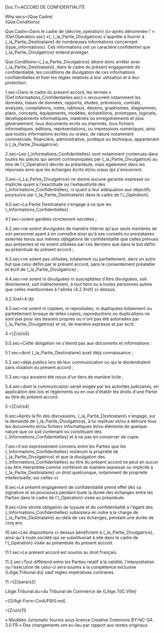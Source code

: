 Doc.Ti=ACCORD DE CONFIDENTIALITE

Why.secs={Que.Cadre}<br>{Que.Conditions}

Que.Cadre=Dans le cadre de {décrire_opération} (ci-après dénommée l' « {Def.Opération.sec} »), {_la_Partie_Divulgatrice} s'apprête à fournir à {_la_Partie_Destinataire} de nombreuses informations concernant {type_informations}. Ces informations ont un caractère confidentiel que {_la_Partie_Divulgatrice} entend protéger.

Que.Conditions={_La_Partie_Divulgatrice} désire donc arrêter avec {_la_Partie_Destinataire}, dans le cadre du présent engagement de confidentialité, les conditions de divulgation de ces informations confidentielles et fixer les règles relatives à leur utilisation et à leur protection.

1.sec=Dans le cadre du présent accord, les termes « {Def.Informations_Confidentielles.sec} » recouvrent notamment les données, bases de données, rapports, études, prévisions, contrats, analyses, compilations, notes, tableaux, dessins, graphismes, diagrammes, plans, concepts, équipements, modèles, échantillons, prototypes, logiciels, développements informatiques, matériels ou enregistrements et plus généralement, tous documents écrits ou imprimés, tous fichiers informatiques, éditions, représentations, ou impressions numériques, ainsi que toutes informations écrites ou orales, de nature notamment commerciale, financière, administrative, juridique ou technique, appartenant à {_la_Partie_Divulgatrice}.

2.sec=Les {_Informations_Confidentielles} sont notamment contenues dans toutes les pièces qui seront communiquées par {_la_Partie_Divulgatrice} au titre de l'{_Opération} décrite au préambule, mais également dans les réponses ainsi que les échanges écrits et/ou oraux qui s'ensuivront.

3.sec={_La_Partie_Divulgatrice} ne donne aucune garantie expresse ou implicite quant à l'exactitude ou l'exhaustivité des {_Informations_Confidentielles}, ni quant à leur adéquation aux objectifs poursuivis par {_la_Partie_Destinataire} dans le cadre de l'{_Opération}.

4.0.sec=La Partie Destinataire s'engage à ce que les {_Informations_Confidentielles} :

4.1.sec=soient gardées strictement secrètes ;

4.2.sec=ne soient divulguées de manière interne qu'aux seuls membres de son personnel ayant à en connaître ainsi qu'à ses conseils ou prestataires externes tenus aux mêmes obligations de confidentialité que celles prévues aux présentes et ne soient utilisées par ces derniers que dans le but défini au préambule du présent accord ;

4.3.sec=ne soient pas utilisées, totalement ou partiellement, dans un autre but que celui défini par le présent accord, sans le consentement préalable et écrit de {_la_Partie_Divulgatrice} ;

4.4.sec=ne soient ni divulguées ni susceptibles d'être divulguées, soit directement, soit indirectement, à tout tiers ou à toutes personnes autres que celles mentionnées à l'alinéa {4.2.Xref} ci-dessus;

4.2.Xref=4 (b)

4.5.sec=ne soient ni copiées, ni reproduites, ni dupliquées totalement ou partiellement lorsque de telles copies, reproductions ou duplications ne sont pas pour ses besoins propres ou n'ont pas été autorisées par {_la_Partie_Divulgatrice} et ce, de manière expresse et par écrit.

4.=[Z/ol/s5]

5.0.sec=Cette obligation ne s'étend pas aux documents et informations :

5.1.sec=dont {_la_Partie_Destinataire} avait déjà connaissance ;

5.2.sec=déjà publics lors de leur communication ou qui le deviendraient sans violation du présent accord ;

5.3.sec=qui auraient été reçus d'un tiers de manière licite ;

5.4.sec=dont la communication serait exigée par les autorités judiciaires, en application des lois et règlements ou en vue d'établir les droits d'une Partie au titre du présent accord.

5.=[Z/ol/s4]

6.sec=Après la fin des discussions, {_la_Partie_Destinataire} s'engage, sur la demande de {_la_Partie_Divulgatrice}, à lui restituer et/ou à détruire tous les documents et/ou fichiers informatiques et/ou éléments de quelque nature que ce soit contenant ou constituant des {_Informations_Confidentielles} et à ne pas en conserver de copie.

7.sec=Il est expressément convenu entre les Parties que les {_Informations_Confidentielles} resteront la propriété de {_la_Partie_Divulgatrice} et que la divulgation des {_Informations_Confidentielles} au titre du présent accord ne peut en aucun cas être interprétée comme conférant de manière expresse ou implicite à {_la_Partie_Destinataire} un droit quelconque, notamment de propriété intellectuelle, sur celles-ci.

8.sec=Le présent engagement de confidentialité prend effet dès sa signature et se poursuivra pendant toute la durée des échanges entre les Parties dans le cadre de l'{_Opération} visée au préambule.

9.sec=Une stricte obligation de loyauté et de confidentialité à l'égard des {_Informations_Confidentielles} subsistera en outre à la charge de {_la_Partie_Destinataire} au-delà de ces échanges, pendant une durée de cinq ans.

10.sec=Les dispositions ci-dessus bénéficient à {_la_Partie_Divulgatrice}, ainsi qu'à toute société qui se substituerait à elle dans le cadre de l'{_Opération} visée au préambule du présent accord.

11.1.sec=Le présent accord est soumis au droit français.

11.2.sec=Tout différend entre les Parties relatif à la validité, l'interprétation ou l'exécution de celui-ci sera soumis à la compétence exclusive {Litige.Tribunal.du} sauf règles impératives contraires.

11.=[Z/para/s2]

Litige.Tribunal.du=du Tribunal de Commerce de {Litige.TdC.Ville}

=[G/Agt-Form-CmA/FR/0.md]

=[Z/ol/s11]

« Modèles Jurismatic fournis sous licence Creative Commons BY-NC-SA 3.0 FR » Des changements ont eu lieu par rapport aux textes originaux.